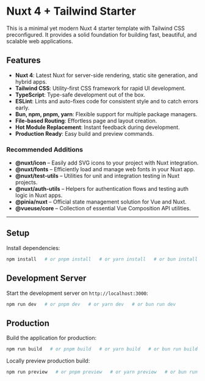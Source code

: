 
# Nuxt 4 + Tailwind Starter

This is a minimal yet modern Nuxt 4 starter template with Tailwind CSS preconfigured. It provides a solid foundation for building fast, beautiful, and scalable web applications.

## Features

- **Nuxt 4**: Latest Nuxt for server-side rendering, static site generation, and hybrid apps.
- **Tailwind CSS**: Utility-first CSS framework for rapid UI development.
- **TypeScript**: Type-safe development out of the box.
- **ESLint**: Lints and auto-fixes code for consistent style and to catch errors early.
- **Bun, npm, pnpm, yarn**: Flexible support for multiple package managers.
- **File-based Routing**: Effortless page and layout creation.
- **Hot Module Replacement**: Instant feedback during development.
- **Production Ready**: Easy build and preview commands.

### Recommended Additions

- **@nuxt/icon** – Easily add SVG icons to your project with Nuxt integration.
- **@nuxt/fonts** – Efficiently load and manage web fonts in your Nuxt app.
- **@nuxt/test-utils** – Utilities for unit and integration testing in Nuxt projects.
- **@nuxt/auth-utils** – Helpers for authentication flows and testing auth logic in Nuxt apps.
- **@pinia/nuxt** – Official state management solution for Vue and Nuxt.
- **@vueuse/core** – Collection of essential Vue Composition API utilities.

---

## Setup

Install dependencies:

```bash
npm install   # or pnpm install   # or yarn install   # or bun install
```

## Development Server

Start the development server on `http://localhost:3000`:

```bash
npm run dev   # or pnpm dev   # or yarn dev   # or bun run dev
```

## Production

Build the application for production:

```bash
npm run build   # or pnpm build   # or yarn build   # or bun run build
```

Locally preview production build:

```bash
npm run preview   # or pnpm preview   # or yarn preview   # or bun run preview
```

